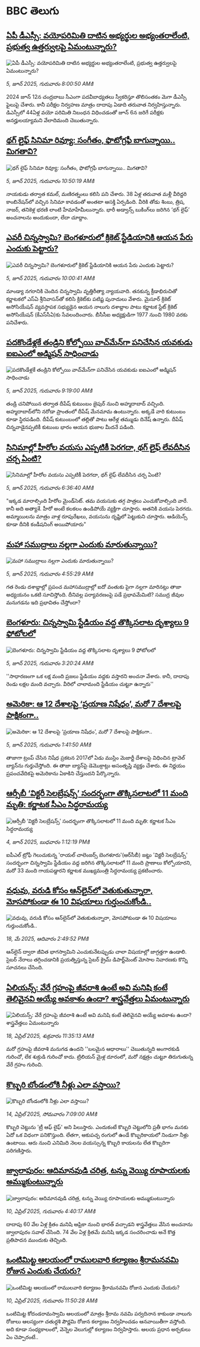 # BBC తెలుగు## [ఏపీ డీఎస్సీ: వయోపరిమితి దాటిన అభ్యర్థుల అభ్యంతరాలేంటి, ప్రభుత్వ ఉత్తర్వులపై ఏమంటున్నారు?](https://www.bbc.com/telugu/articles/cx2j1ky9gd6o?at_campaign=githubrss)![ఏపీ డీఎస్సీ: వయోపరిమితి దాటిన అభ్యర్థుల అభ్యంతరాలేంటి, ప్రభుత్వ ఉత్తర్వులపై ఏమంటున్నారు?](https://ichef.bbci.co.uk/ace/standard/240/cpsprodpb/adab/live/894d9990-4162-11f0-bace-e1270fc31f5e.jpg)_5, జూన్ 2025, గురువారం 8:00:50 AMకి_2024 జూన్‌ 12న చంద్రబాబు సీఎంగా పదవీబాధ్యతలు స్వీకరిస్తూ  తొలిసంతకం మెగా డీఎస్సీ  ఫైలుపై చేశారు. కానీ పరీక్షల నిర్వహణ మాత్రం దాదాపు ఏడాది తరువాత నిర్వహిస్తున్నారు. డిఎస్సీలో 44ఏళ్ల వయో పరిమితి నిబంధన విధించడంతో  జూన్‌ 6న జరిగే పరీక్షకు అనర్హులయ్యామని వేలాదిమంది చెబుతున్నారు.## [థగ్ లైఫ్ సినిమా రివ్యూ: సంగీతం, ఫొటోగ్రఫీ బాగున్నాయి.. మిగతావి?](https://www.bbc.com/telugu/articles/clyzp4xjwlpo?at_campaign=githubrss)![థగ్ లైఫ్ సినిమా రివ్యూ: సంగీతం, ఫొటోగ్రఫీ బాగున్నాయి.. మిగతావి?](https://ichef.bbci.co.uk/ace/standard/240/cpsprodpb/5bf1/live/2d8f50e0-41f7-11f0-bace-e1270fc31f5e.png)_5, జూన్ 2025, గురువారం 10:50:19 AMకి_నాయ‌కుడు త‌ర్వాత క‌మ‌ల్‌, మ‌ణిర‌త్నంలు క‌లిసి ప‌ని చేశారు. 38 ఏళ్ల తరువాత మళ్లీ వీరిద్దరి కాంబినేషన్‌లో వచ్చిన సినిమా కావడంతో అంతటా ఆసక్తి ఏర్పడింది.
వీరికి తోడు శింబు, త్రిష‌, నాజ‌ర్‌, త‌నికెళ్ల భ‌ర‌ణి లాంటి హేమాహేమీలున్నారు. 
భారీ అడ్వాన్స్ బుకింగ్‌లు జ‌రిగిన‌ ‘థ‌గ్‌ లైఫ్’ అంచ‌నాల‌ను అందుకుందా, లేదా చూద్దాం.## [ఎవరీ చిన్నస్వామి? బెంగళూరులో క్రికెట్ స్టేడియానికి ఆయన పేరు ఎందుకు పెట్టారు?](https://www.bbc.com/telugu/articles/cwyn2pl0yjro?at_campaign=githubrss)![ఎవరీ చిన్నస్వామి? బెంగళూరులో క్రికెట్ స్టేడియానికి ఆయన పేరు ఎందుకు పెట్టారు?](https://ichef.bbci.co.uk/ace/standard/240/cpsprodpb/cf6e/live/15aec900-41f3-11f0-89c8-535687c578a8.jpg)_5, జూన్ 2025, గురువారం 10:00:41 AMకి_మాండ్యా నగరానికి చెందిన చిన్నస్వామి వృత్తిరీత్యా న్యాయవాది. తనకున్న క్రీడాభిరుచితో కర్ణాటకలో ఎస్‌ఏ శ్రీనివాసన్‌తో కలిసి క్రికెట్‌కు పటిష్ట పునాదులు వేశారు. మైసూర్ క్రికెట్ అసోసియేషన్ వ్యవస్థాపక సభ్యుడైన ఆయన నాలుగు దశాబ్దాల పాటు కర్ణాటక స్టేట్ క్రికెట్ అసోసియేషన్ (కేఎస్‌సీఏ)కు సేవలందించారు. బీసీసీఐ  అధ్యక్షుడిగా 1977 నుంచి 1980 వరకు పనిచేశారు.## [పదకొండేళ్లకే తండ్రిని కోల్పోయి  వాచ్‌మేన్‌గా పనిచేసిన యవకుడు ఐఐఎంలో అడ్మిషన్ సాధించాడు](https://www.bbc.com/telugu/articles/clyg0mek7yxo?at_campaign=githubrss)![పదకొండేళ్లకే తండ్రిని కోల్పోయి  వాచ్‌మేన్‌గా పనిచేసిన యవకుడు ఐఐఎంలో అడ్మిషన్ సాధించాడు](https://ichef.bbci.co.uk/ace/standard/240/cpsprodpb/4cd4/live/f31cabe0-4135-11f0-835b-310c7b938e84.jpg)_5, జూన్ 2025, గురువారం 9:19:00 AMకి_తండ్రి చనిపోయిన తర్వాత దీపేష్ కుటుంబం జైపుర్ నుంచి అహ్మదాబాద్ వచ్చింది. అహ్మదాబాద్‌లోని నరోడా ప్రాంతంలో దీపేష్ మేనమామ ఉంటున్నారు. అక్కడే వారి కుటుంబం కూడా స్థిరపడింది. దీపేష్‌ కుటుంబంలో తల్లితో పాటు ఆరేళ్ల తమ్ముడు దినేష్ ఉన్నారు. దీపేష్ చిన్నవాడైనప్పటికీ కుటుంబ భారం ఆయన భుజాల మీదనే పడింది.## [సినిమాల్లో హీరోల వయసు ఎప్పటికీ పెరగదా, థగ్ లైఫ్ లేవదీసిన చర్చ ఏంటి?](https://www.bbc.com/telugu/articles/cdd2p2pe0y9o?at_campaign=githubrss)![సినిమాల్లో హీరోల వయసు ఎప్పటికీ పెరగదా, థగ్ లైఫ్ లేవదీసిన చర్చ ఏంటి?](https://ichef.bbci.co.uk/ace/standard/240/cpsprodpb/35f5/live/02cadec0-41d3-11f0-b6e6-4ddb91039da1.jpg)_5, జూన్ 2025, గురువారం 6:36:40 AMకి_"ఇక్కడ మారాల్సింది  హీరోల మైండ్‌సెట్. తమ వయసుకు తగ్గ పాత్రలు ఎంచుకోవాల్సింది వారే. కానీ అది అత్యాశే. హీరో అంటే కలకలం ఉండిపోయే వ్యక్తిగా చూస్తారు. అతనికి వయసు పెరగదు. అమ్మాయిలను మాత్రం వాళ్ల రూపురేఖలు, వయసును దృష్టిలో పెట్టుకుని చూస్తారు. ఆడియెన్స్ కూడా దీనికి కండీషనింగ్ అయిపోయారు"## [మహా సముద్రాలు నల్లగా ఎందుకు  మారుతున్నాయి?](https://www.bbc.com/telugu/articles/c753kzn27d5o?at_campaign=githubrss)![మహా సముద్రాలు నల్లగా ఎందుకు  మారుతున్నాయి?](https://ichef.bbci.co.uk/ace/standard/240/cpsprodpb/fd90/live/138b5610-402d-11f0-b6e6-4ddb91039da1.jpg)_5, జూన్ 2025, గురువారం 4:55:29 AMకి_గత రెండు దశాబ్దాల్లో ప్రపంచ మహాసముద్రాల్లో ఐదో వంతుకు పైగా నల్లగా మారినట్లు తాజా అధ్యయనం ఒకటి  సూచిస్తోంది.  దీనివల్ల పర్యావరణంపై పడే ప్రభావమేమిటి? సముద్ర జీవుల మనుగడను ఇది ప్రభావితం చేస్తోందా?## [బెంగళూరు: చిన్నస్వామి స్టేడియం వద్ద తొక్కిసలాట దృశ్యాలు  9 ఫోటోలలో ](https://www.bbc.com/telugu/articles/czr828yk5m5o?at_campaign=githubrss)![బెంగళూరు: చిన్నస్వామి స్టేడియం వద్ద తొక్కిసలాట దృశ్యాలు  9 ఫోటోలలో ](https://ichef.bbci.co.uk/ace/standard/240/cpsprodpb/9ffa/live/c08db0d0-41b6-11f0-8b6d-b9754fa10cb7.jpg)_5, జూన్ 2025, గురువారం 3:20:24 AMకి_''సాధారణంగా ఒక లక్ష మంది ప్రజలు స్టేడియం వద్దకు వస్తారని అంచనా వేశారు. కానీ, దాదాపు రెండు లక్షల మంది వచ్చారు. వీరిలో చాలామంది స్టేడియం చుట్టూ ఉన్నారు''## [ అమెరికా: ఆ 12 దేశాలపై ‘ప్రయాణ నిషేధం’, మరో 7 దేశాలపై పాక్షికంగా..](https://www.bbc.com/telugu/articles/cn05pwgk9e3o?at_campaign=githubrss)![ అమెరికా: ఆ 12 దేశాలపై ‘ప్రయాణ నిషేధం’, మరో 7 దేశాలపై పాక్షికంగా..](https://ichef.bbci.co.uk/ace/standard/240/cpsprodpb/8a75/live/6e6676e0-41aa-11f0-8a87-f3c9aec62f5e.jpg)_5, జూన్ 2025, గురువారం 1:41:50 AMకి_తాజాగా ట్రంప్ చేసిన నిషేధ ప్రకటన 2017లో ఏడు ముస్లిం మెజార్టీ దేశాలపై విధించిన ట్రావెల్ బ్యాన్‌ను గుర్తుచేస్తోంది. ఈ తాజా బ్యాన్‌పై డెమొక్రాట్లు అసంతృప్తి వ్యక్తం చేశారు. ఈ నిర్ణయం ప్రపంచవేదికపై అమెరికాను ఏకాకిని చేస్తుందని పేర్కొన్నారు.## [ఆర్సీబీ ‘విక్టరీ సెలబ్రేషన్స్’ సందర్భంగా తొక్కిసలాటలో 11 మంది మృతి: కర్ణాటక సీఎం సిద్ధరామయ్య](https://www.bbc.com/telugu/articles/cq85w8gpe03o?at_campaign=githubrss)![ఆర్సీబీ ‘విక్టరీ సెలబ్రేషన్స్’ సందర్భంగా తొక్కిసలాటలో 11 మంది మృతి: కర్ణాటక సీఎం సిద్ధరామయ్య](https://ichef.bbci.co.uk/ace/standard/240/cpsprodpb/c453/live/504d1cc0-4152-11f0-a8f8-fd544bcd141d.jpg)_4, జూన్ 2025, బుధవారం 1:12:19 PMకి_ఐపీఎల్ ట్రోఫీ గెలుచుకున్న 'రాయల్ చాలెంజర్స్ బెంగళూరు'(ఆర్‌సీబీ) జట్టు 'విక్టరీ సెలబ్రేషన్స్' సందర్భంగా చిన్నస్వామి స్టేడియం వద్ద జరిగిన తొక్కిసలాటలో 11 మంది ప్రాణాలు కోల్పోయారని, మరో 33 మంది గాయపడ్డారని కర్ణాటక ముఖ్యమంత్రి సిద్ధరామయ్య ప్రకటించారు.## [వధువు, వరుడి కోసం ఆన్‌లైన్‌లో వెతుకుతున్నారా, మోసపోకుండా ఈ 10 విషయాలు గుర్తుంచుకోండి..](https://www.bbc.com/telugu/articles/c5yrny82136o?at_campaign=githubrss)![వధువు, వరుడి కోసం ఆన్‌లైన్‌లో వెతుకుతున్నారా, మోసపోకుండా ఈ 10 విషయాలు గుర్తుంచుకోండి..](https://ichef.bbci.co.uk/ace/standard/240/cpsprodpb/74cc/live/3f04f8a0-28fe-11f0-8c66-ebf25fc2cfef.jpg)_18, మే 2025, ఆదివారం 2:49:52 PMకి_ఆన్‌లైన్ ద్వారా జీవిత భాగస్వామిని ఎంచుకునేటప్పుడు చాలా విషయాల్లో జాగ్రత్తగా ఉండాలి. సైబర్ నేరాలు తగ్గించడానికి ప్రయత్నిస్తున్న సైబర్ క్రైమ్ డిపార్ట్‌మెంట్ మోసాల నివారణకు కొన్ని సూచనలు చేసింది.## [ఏలియన్స్: వేరే గ్రహంపై జీవరాశి ఉంటే అవి మనిషి కంటే తెలివైనవి అయ్యే అవకాశం ఉందా? శాస్త్రవేత్తలు ఏమంటున్నారు](https://www.bbc.com/telugu/articles/cn7xelz1r85o?at_campaign=githubrss)![ఏలియన్స్: వేరే గ్రహంపై జీవరాశి ఉంటే అవి మనిషి కంటే తెలివైనవి అయ్యే అవకాశం ఉందా? శాస్త్రవేత్తలు ఏమంటున్నారు](https://ichef.bbci.co.uk/ace/standard/240/cpsprodpb/b07b/live/a29a56f0-1b9b-11f0-a455-cf1d5f751d2f.png)_18, ఏప్రిల్ 2025, శుక్రవారం 11:35:13 AMకి_మరో గ్రహంపై జీవరాశి మనుగడ ఉందని ''బలమైన ఆధారాలు'' చెబుతున్నది అంగారకుడి గురించో, లేక శుక్రుడి గురించో కాదు. ట్రిలియన్ మైళ్ల దూరంలో, మరో నక్షత్రం చుట్టూ తిరుగుతున్న వేరే గ్రహం గురించి.## [కొబ్బరి బోండంలోకి నీళ్లు ఎలా వస్తాయి?](https://www.bbc.com/telugu/articles/czjn4mzxxy8o?at_campaign=githubrss)![కొబ్బరి బోండంలోకి నీళ్లు ఎలా వస్తాయి?](https://ichef.bbci.co.uk/ace/standard/240/cpsprodpb/46c5/live/684a55e0-18fd-11f0-8b11-7756b7b808cc.jpg)_14, ఏప్రిల్ 2025, సోమవారం 7:09:00 AMకి_కొబ్బరి చెట్టును 'ట్రీ ఆఫ్ లైఫ్' అని పిలుస్తారు. ఎందుకంటే కొబ్బరి చెట్టులోని ప్రతీ భాగం మనకు ఏదో ఒక విధంగా పనికొస్తుంది. లేతగా, ఆకుపచ్చ రంగులో ఉండే కొబ్బరికాయలో నిండుగా నీళ్లు ఉంటాయి. ఆరు నుంచి ఎనిమిది నెలల వయస్సున్న కొబ్బరి కాయలను లేత కొబ్బరిగా పరిగణిస్తారు.## [జ్వాలాపురం: ఆదిమానవుడి చరిత్ర, టన్ను వెయ్యి రూపాయలకు అమ్ముకుంటున్నారు ](https://www.bbc.com/telugu/articles/creqqnwdd5qo?at_campaign=githubrss)![జ్వాలాపురం: ఆదిమానవుడి చరిత్ర, టన్ను వెయ్యి రూపాయలకు అమ్ముకుంటున్నారు ](https://ichef.bbci.co.uk/ace/standard/240/cpsprodpb/765e/live/b472e2d0-15b4-11f0-842b-a7355694993d.jpg)_10, ఏప్రిల్ 2025, గురువారం 4:40:17 AMకి_దాదాపు 60 వేల ఏళ్ల క్రితం మనిషి ఆఫ్రికా నుంచి భారత్ వచ్చాడని శాస్త్రవేత్తలు వేసిన అంచనాను జ్వాలాపురం సవాల్ చేసింది. 74 వేల ఏళ్ల క్రితమే మనిషి ఇక్కడ సంచరించాడు అనే కొత్త ప్రతిపాదన ముందుకు తెచ్చింది.## [ఒంటిమిట్ట ఆలయంలో రాములవారి కల్యాణం శ్రీరామనవమి రోజున ఎందుకు చేయరు?](https://www.bbc.com/telugu/articles/ce822j5e465o?at_campaign=githubrss)![ఒంటిమిట్ట ఆలయంలో రాములవారి కల్యాణం శ్రీరామనవమి రోజున ఎందుకు చేయరు?](https://ichef.bbci.co.uk/ace/standard/240/cpsprodpb/fed5/live/25534d40-1601-11f0-b58a-6113af226972.jpg)_10, ఏప్రిల్ 2025, గురువారం 11:50:28 AMకి_ఒంటిమిట్ట కోదండరామస్వామి ఆలయంలో మాత్రం శ్రీరామ నవమి పర్వదినాన కాకుండా నాలుగు రోజులు ఆలస్యంగా చతుర్దశి పౌర్ణమి రోజున కల్యాణం నిర్వహించడం ఆనవాయితీగా వస్తోంది. అది కూడా సంధ్యకాలంలో, వెన్నెల వెలుగుల్లో కల్యాణం నిర్వహిస్తారు. ఆలయ ప్రధాన అర్చకులు ఏం చెప్పారంటే..